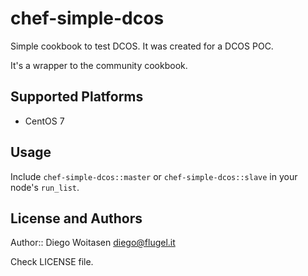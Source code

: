 # chef-simple-dcos

Simple cookbook to test DCOS. It was created for a DCOS POC.

It's a wrapper to the community cookbook.

## Supported Platforms

* CentOS 7

## Usage

Include `chef-simple-dcos::master` or `chef-simple-dcos::slave` in your
node's `run_list`. 

## License and Authors

Author:: Diego Woitasen <diego@flugel.it>

Check LICENSE file.

